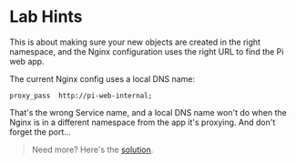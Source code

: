 # Lab Hints

This is about making sure your new objects are created in the right namespace, and the Nginx configuration uses the right URL to find the Pi web app.

The current Nginx config uses a local DNS name: 

```
proxy_pass  http://pi-web-internal;
```

That's the wrong Service name, and a local DNS name won't do when the Nginx is in a different namespace from the app it's proxying. And don't forget the port...

> Need more? Here's the [solution](solution.md).